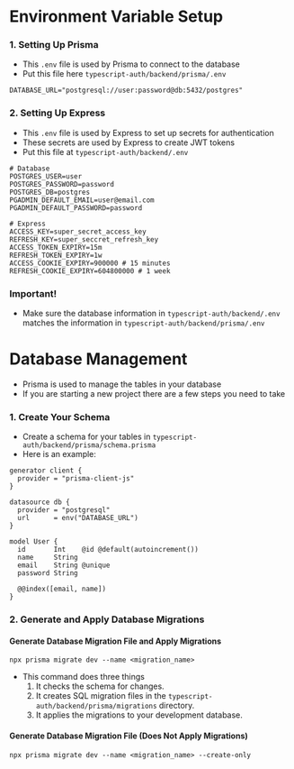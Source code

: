 # Environment Variable Setup
### 1. Setting Up Prisma
- This `.env` file is used by Prisma to connect to the database
- Put this file here `typescript-auth/backend/prisma/.env`
```
DATABASE_URL="postgresql://user:password@db:5432/postgres"
```
### 2. Setting Up Express
- This `.env` file is used by Express to set up secrets for authentication
- These secrets are used by Express to create JWT tokens
- Put this file at `typescript-auth/backend/.env`
```
# Database
POSTGRES_USER=user
POSTGRES_PASSWORD=password
POSTGRES_DB=postgres
PGADMIN_DEFAULT_EMAIL=user@email.com
PGADMIN_DEFAULT_PASSWORD=password

# Express
ACCESS_KEY=super_secret_access_key
REFRESH_KEY=super_seccret_refresh_key
ACCESS_TOKEN_EXPIRY=15m
REFRESH_TOKEN_EXPIRY=1w
ACCESS_COOKIE_EXPIRY=900000 # 15 minutes
REFRESH_COOKIE_EXPIRY=604800000 # 1 week
```
### Important!
- Make sure the database information in `typescript-auth/backend/.env` matches the information in `typescript-auth/backend/prisma/.env`

# Database Management
- Prisma is used to manage the tables in your database
- If you are starting a new project there are a few steps you need to take
### 1. Create Your Schema
- Create a schema for your tables in `typescript-auth/backend/prisma/schema.prisma`
- Here is an example:
```
generator client {
  provider = "prisma-client-js"
}

datasource db {
  provider = "postgresql"
  url      = env("DATABASE_URL")
}

model User {
  id       Int    @id @default(autoincrement())
  name     String
  email    String @unique
  password String

  @@index([email, name])
}
```

### 2. Generate and Apply Database Migrations
#### Generate Database Migration File and Apply Migrations
```
npx prisma migrate dev --name <migration_name>
```
- This command does three things
  1. It checks the schema for changes.
  2. It creates SQL migration files in the `typescript-auth/backend/prisma/migrations` directory.
  3. It applies the migrations to your development database.
#### Generate Database Migration File (Does Not Apply Migrations)
```
npx prisma migrate dev --name <migration_name> --create-only
```
